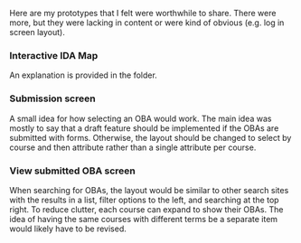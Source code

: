 Here are my prototypes that I felt were worthwhile to share. There were more, but they
were lacking in content or were kind of obvious (e.g. log in screen layout).

### Interactive IDA Map
An explanation is provided in the folder.

### Submission screen
A small idea for how selecting an OBA would work. The main idea was mostly to say that
a draft feature should be implemented if the OBAs are submitted with forms. Otherwise,
the layout should be changed to select by course and then attribute rather than a single
attribute per course.

### View submitted OBA screen
When searching for OBAs, the layout would be similar to other search sites with the
results in a list, filter options to the left, and searching at the top right.
To reduce clutter, each course can expand to show their OBAs. The idea of having the
same courses with different terms be a separate item would likely have to be revised.
